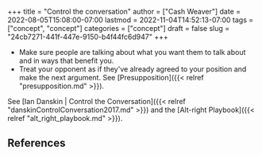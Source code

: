 +++
title = "Control the conversation"
author = ["Cash Weaver"]
date = 2022-08-05T15:08:00-07:00
lastmod = 2022-11-04T14:52:13-07:00
tags = ["concept", "concept"]
categories = ["concept"]
draft = false
slug = "24cb7271-441f-447e-9150-b4f44fc6d947"
+++

-   Make sure people are talking about what you want them to talk about and in ways that benefit you.
-   Treat your opponent as if they've already agreed to your position and make the next argument. See [Presupposition]({{< relref "presupposition.md" >}}).

See [Ian Danskin | Control the Conversation]({{< relref "danskinControlConversation2017.md" >}}) and the [Alt-right Playbook]({{< relref "alt_right_playbook.md" >}}).

## References

<style>.csl-entry{text-indent: -1.5em; margin-left: 1.5em;}</style><div class="csl-bib-body">
</div>
